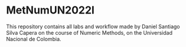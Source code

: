 # MetNumUN2022I

This repository contains all labs and workflow made by Daniel Santiago Silva Capera on the course of Numeric Methods, on the Universidad Nacional de Colombia.